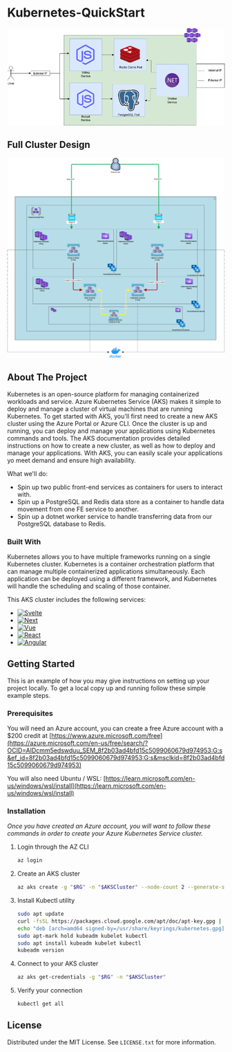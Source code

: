 # Kubernetes-QuickStart

![Kubernetes](Images/Transparent.png)

## Full Cluster Design
![Kubernetes](Images/ServiceDesignScale.png)

<!-- ABOUT THE PROJECT -->
## About The Project

Kubernetes is an open-source platform for managing containerized workloads and service. Azure Kubernetes Service (AKS) makes it simple to deploy and manage a cluster of virtual machines that are running Kubernetes. To get started with AKS, you'll first need to create a new AKS cluster using the Azure Portal or Azure CLI. Once the cluster is up and running, you can deploy and manage your applications using Kubernetes commands and tools. The AKS documentation provides detailed instructions on how to create a new cluster, as well as how to deploy and manage your applications. With AKS, you can easily scale your applications yo meet demand and ensure high availability.

What we'll do:
* Spin up two public front-end services as containers for users to interact with.
* Spin up a PostgreSQL and Redis data store as a container to handle data movement from one FE service to another.
* Spin up a dotnet worker service to handle transferring data from our PostgreSQL database to Redis.

### Built With

Kubernetes allows you to have multiple frameworks running on a single Kubernetes cluster. Kubernetes is a container orchestration platform that can manage multiple containerized applications simultaneously. Each application can be deployed using a different framework, and Kubernetes will handle the scheduling and scaling of those container.

This AKS cluster includes the following services:
* [![Svelte][Svelte.dev]][Svelte-url]
* [![Next][Next.js]][Next-url]
* [![Vue][Vue.js]][Vue-url]
* [![React][React.js]][React-url]
* [![Angular][Angular.io]][Angular-url]

<!-- GETTING STARTED -->
## Getting Started

This is an example of how you may give instructions on setting up your project locally.
To get a local copy up and running follow these simple example steps.

### Prerequisites

You will need an Azure account, you can create a free Azure account with a $200 credit at [https://www.azure.microsoft.com/free](https://azure.microsoft.com/en-us/free/search/?OCID=AIDcmm5edswduu_SEM_8f2b03ad4bfd15c5099060679d974953:G:s&ef_id=8f2b03ad4bfd15c5099060679d974953:G:s&msclkid=8f2b03ad4bfd15c5099060679d974953)

You will also need Ubuntu / WSL: [https://learn.microsoft.com/en-us/windows/wsl/install](https://learn.microsoft.com/en-us/windows/wsl/install)

### Installation

_Once you have created an Azure account, you will want to follow these commands in order to create your Azure Kubernetes Service cluster._

1. Login through the AZ CLI
   ```sh
   az login
   ```
2. Create an AKS cluster
   ```sh
   az aks create -g "$RG" -n "$AKSCluster" --node-count 2 --generate-ssh-keys
   ```
3. Install Kubectl utility
   ```sh
   sudo apt update
   curl -fsSL https://packages.cloud.google.com/apt/doc/apt-key.gpg | sudo tee /usr/share/keyrings/kubernetes.gpg
   echo "deb [arch=amd64 signed-by=/usr/share/keyrings/kubernetes.gpg] http://apt.kubernetes.io/ kubernetes-xenial main" | sudo tee -a /etc/apt/sources.list
   sudo apt-mark hold kubeadm kubelet kubectl
   sudo apt install kubeadm kubelet kubectl
   kubeadm version
   ```
4. Connect to your AKS cluster
   ```sh
   az aks get-credentials -g "$RG" -n "$AKSCluster"
   ```
5. Verify your connection
   ```sh
   kubectl get all
   ```

<!-- LICENSE -->
## License

Distributed under the MIT License. See `LICENSE.txt` for more information.

<!-- MARKDOWN LINKS & IMAGES -->
<!-- https://www.markdownguide.org/basic-syntax/#reference-style-links -->
[contributors-shield]: https://img.shields.io/github/contributors/othneildrew/Best-README-Template.svg?style=for-the-badge
[contributors-url]: https://github.com/othneildrew/Best-README-Template/graphs/contributors
[forks-shield]: https://img.shields.io/github/forks/othneildrew/Best-README-Template.svg?style=for-the-badge
[forks-url]: https://github.com/othneildrew/Best-README-Template/network/members
[stars-shield]: https://img.shields.io/github/stars/othneildrew/Best-README-Template.svg?style=for-the-badge
[stars-url]: https://github.com/othneildrew/Best-README-Template/stargazers
[issues-shield]: https://img.shields.io/github/issues/othneildrew/Best-README-Template.svg?style=for-the-badge
[issues-url]: https://github.com/othneildrew/Best-README-Template/issues
[license-shield]: https://img.shields.io/github/license/othneildrew/Best-README-Template.svg?style=for-the-badge
[license-url]: https://github.com/othneildrew/Best-README-Template/blob/master/LICENSE.txt
[linkedin-shield]: https://img.shields.io/badge/-LinkedIn-black.svg?style=for-the-badge&logo=linkedin&colorB=555
[linkedin-url]: https://linkedin.com/in/othneildrew
[product-screenshot]: images/screenshot.png
[Next.js]: https://img.shields.io/badge/-dotnet-red
[Next-url]: https://learn.microsoft.com/en-us/dotnet/core/introduction
[React.js]: https://img.shields.io/badge/-Kubernetes-blue
[React-url]: https://kubernetes.io/
[Vue.js]: https://img.shields.io/badge/-javascript-brightgreen
[Vue-url]: https://www.javascript.com/resources
[Angular.io]: https://img.shields.io/badge/-PostgreSQL-lightgrey
[Angular-url]: https://www.postgresql.org/
[Svelte.dev]: https://img.shields.io/badge/-Redis-orange
[Svelte-url]: https://redis.io/docs/about/
[Laravel.com]: https://img.shields.io/badge/Laravel-FF2D20?style=for-the-badge&logo=laravel&logoColor=white
[Laravel-url]: https://laravel.com
[Bootstrap.com]: https://img.shields.io/badge/Bootstrap-563D7C?style=for-the-badge&logo=bootstrap&logoColor=white
[Bootstrap-url]: https://getbootstrap.com
[JQuery.com]: https://img.shields.io/badge/jQuery-0769AD?style=for-the-badge&logo=jquery&logoColor=white
[JQuery-url]: https://jquery.com 
